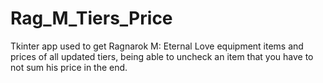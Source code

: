# Rag_M_Tiers_Price

Tkinter app used to get Ragnarok M: Eternal Love equipment items and prices of all updated tiers, being able to uncheck an item that you have to not sum his price in the end.
